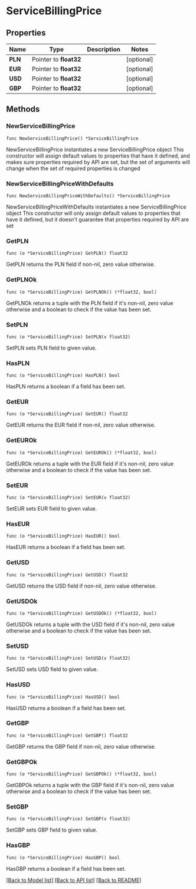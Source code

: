 # ServiceBillingPrice

## Properties

Name | Type | Description | Notes
------------ | ------------- | ------------- | -------------
**PLN** | Pointer to **float32** |  | [optional] 
**EUR** | Pointer to **float32** |  | [optional] 
**USD** | Pointer to **float32** |  | [optional] 
**GBP** | Pointer to **float32** |  | [optional] 

## Methods

### NewServiceBillingPrice

`func NewServiceBillingPrice() *ServiceBillingPrice`

NewServiceBillingPrice instantiates a new ServiceBillingPrice object
This constructor will assign default values to properties that have it defined,
and makes sure properties required by API are set, but the set of arguments
will change when the set of required properties is changed

### NewServiceBillingPriceWithDefaults

`func NewServiceBillingPriceWithDefaults() *ServiceBillingPrice`

NewServiceBillingPriceWithDefaults instantiates a new ServiceBillingPrice object
This constructor will only assign default values to properties that have it defined,
but it doesn't guarantee that properties required by API are set

### GetPLN

`func (o *ServiceBillingPrice) GetPLN() float32`

GetPLN returns the PLN field if non-nil, zero value otherwise.

### GetPLNOk

`func (o *ServiceBillingPrice) GetPLNOk() (*float32, bool)`

GetPLNOk returns a tuple with the PLN field if it's non-nil, zero value otherwise
and a boolean to check if the value has been set.

### SetPLN

`func (o *ServiceBillingPrice) SetPLN(v float32)`

SetPLN sets PLN field to given value.

### HasPLN

`func (o *ServiceBillingPrice) HasPLN() bool`

HasPLN returns a boolean if a field has been set.

### GetEUR

`func (o *ServiceBillingPrice) GetEUR() float32`

GetEUR returns the EUR field if non-nil, zero value otherwise.

### GetEUROk

`func (o *ServiceBillingPrice) GetEUROk() (*float32, bool)`

GetEUROk returns a tuple with the EUR field if it's non-nil, zero value otherwise
and a boolean to check if the value has been set.

### SetEUR

`func (o *ServiceBillingPrice) SetEUR(v float32)`

SetEUR sets EUR field to given value.

### HasEUR

`func (o *ServiceBillingPrice) HasEUR() bool`

HasEUR returns a boolean if a field has been set.

### GetUSD

`func (o *ServiceBillingPrice) GetUSD() float32`

GetUSD returns the USD field if non-nil, zero value otherwise.

### GetUSDOk

`func (o *ServiceBillingPrice) GetUSDOk() (*float32, bool)`

GetUSDOk returns a tuple with the USD field if it's non-nil, zero value otherwise
and a boolean to check if the value has been set.

### SetUSD

`func (o *ServiceBillingPrice) SetUSD(v float32)`

SetUSD sets USD field to given value.

### HasUSD

`func (o *ServiceBillingPrice) HasUSD() bool`

HasUSD returns a boolean if a field has been set.

### GetGBP

`func (o *ServiceBillingPrice) GetGBP() float32`

GetGBP returns the GBP field if non-nil, zero value otherwise.

### GetGBPOk

`func (o *ServiceBillingPrice) GetGBPOk() (*float32, bool)`

GetGBPOk returns a tuple with the GBP field if it's non-nil, zero value otherwise
and a boolean to check if the value has been set.

### SetGBP

`func (o *ServiceBillingPrice) SetGBP(v float32)`

SetGBP sets GBP field to given value.

### HasGBP

`func (o *ServiceBillingPrice) HasGBP() bool`

HasGBP returns a boolean if a field has been set.


[[Back to Model list]](../README.md#documentation-for-models) [[Back to API list]](../README.md#documentation-for-api-endpoints) [[Back to README]](../README.md)


